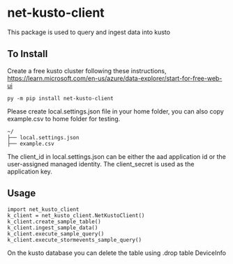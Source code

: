 # net-kusto-client

This package is used to query and ingest data into kusto

## To Install

Create a free kusto cluster following these instructions, https://learn.microsoft.com/en-us/azure/data-explorer/start-for-free-web-ui
```
py -m pip install net-kusto-client
```

Please create local.settings.json file in your home folder, you can also copy example.csv to home folder for testing.

```
~/
├── local.settings.json
├── example.csv
```

The client_id in local.settings.json can be either the aad application id or the user-assigned managed identity. The client_secret is used as the application key.

## Usage
```
import net_kusto_client
k_client = net_kusto_client.NetKustoClient()
k_client.create_sample_table()
k_client.ingest_sample_data()
k_client.execute_sample_query()
k_client.execute_stormevents_sample_query()
```

On the kusto database you can delete the table using 
.drop table DeviceInfo
